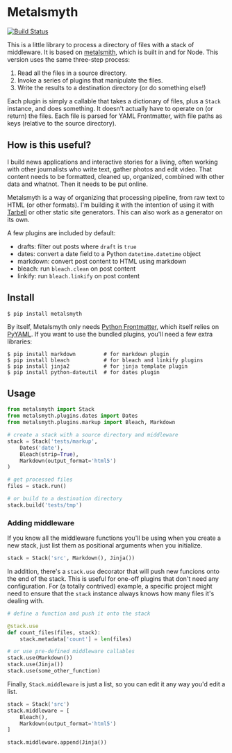# Metalsmyth

[![Build Status](https://travis-ci.org/eyeseast/python-metalsmyth.svg)](https://travis-ci.org/eyeseast/python-metalsmyth)

This is a little library to process a directory of files with a stack of middleware. It is based on [metalsmith](http://www.metalsmith.io/), which is built in and for Node. This version uses the same three-step process:

1. Read all the files in a source directory.
2. Invoke a series of plugins that manipulate the files.
3. Write the results to a destination directory (or do something else!)

Each plugin is simply a callable that takes a dictionary of files, plus a `Stack` instance, and does something. It doesn't actually have to operate on (or return) the files. Each file is parsed for YAML Frontmatter, with file paths as keys (relative to the source directory).

## How is this useful?

I build news applications and interactive stories for a living, often working with other journalists who write text, gather photos and edit video. That content needs to be formatted, cleaned up, organized, combined with other data and whatnot. Then it needs to be put online. 

Metalsmyth is a way of organizing that processing pipeline, from raw text to HTML (or other formats). I'm building it with the intention of using it with [Tarbell](http://tarbell.io) or other static site generators. This can also work as a generator on its own.

A few plugins are included by default:

 - drafts: filter out posts where `draft` is `true`
 - dates: convert a date field to a Python `datetime.datetime` object
 - markdown: convert post content to HTML using markdown
 - bleach: run `bleach.clean` on post content
 - linkify: run `bleach.linkify` on post content

## Install

    $ pip install metalsmyth

By itself, Metalsmyth only needs [Python Frontmatter][fm], which itself relies on [PyYAML][]. If you want to use the bundled plugins, you'll need a few extra libraries:

    $ pip install markdown         # for markdown plugin
    $ pip install bleach           # for bleach and linkify plugins
    $ pip install jinja2           # for jinja template plugin
    $ pip install python-dateutil  # for dates plugin

 [fm]: https://github.com/eyeseast/python-frontmatter
 [PyYAML]: http://pyyaml.org

## Usage

```python
from metalsmyth import Stack
from metalsmyth.plugins.dates import Dates
from metalsmyth.plugins.markup import Bleach, Markdown

# create a stack with a source directory and middleware
stack = Stack('tests/markup', 
    Dates('date'), 
    Bleach(strip=True), 
    Markdown(output_format='html5')
)

# get processed files
files = stack.run()

# or build to a destination directory
stack.build('tests/tmp')
```

### Adding middleware

If you know all the middleware functions you'll be using when you create a new stack,
just list them as positional arguments when you initialize.

```python
stack = Stack('src', Markdown(), Jinja())
```

In addition, there's a `stack.use` decorator that will push new funcions onto the end of the stack.
This is useful for one-off plugins that don't need any configuration. For (a totally contrived) example, 
a specific project might need to ensure that the `stack` instance always knows how many files it's dealing with.

```python
# define a function and push it onto the stack

@stack.use
def count_files(files, stack):
    stack.metadata['count'] = len(files)

# or use pre-defined middleware callables
stack.use(Markdown())
stack.use(Jinja())
stack.use(some_other_function)
```

Finally, `Stack.middleware` is just a list, so you can edit it any way you'd edit a list. 

```python
stack = Stack('src')
stack.middleware = [
    Bleach(),
    Markdown(output_format='html5')
]

stack.middleware.append(Jinja())
```

